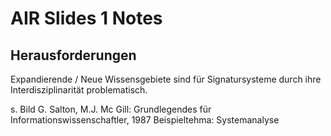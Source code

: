 # AIR Slides 1 Notes

## Herausforderungen

Expandierende / Neue Wissensgebiete sind für Signatursysteme durch ihre Interdisziplinarität problematisch.

  s. Bild G. Salton, M.J. Mc Gill: Grundlegendes für Informationswissenschaftler, 1987
  Beispieltehma: Systemanalyse

